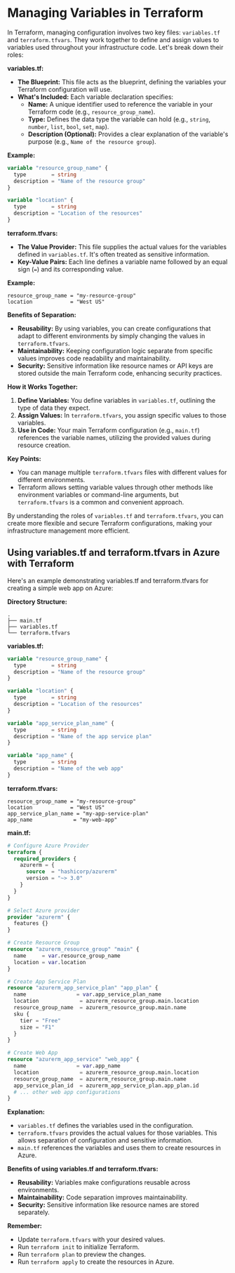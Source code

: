 # Managing Variables in Terraform

In Terraform, managing configuration involves two key files: `variables.tf` and `terraform.tfvars`. They work together to define and assign values to variables used throughout your infrastructure code. Let's break down their roles:

**variables.tf:**

* **The Blueprint:** This file acts as the blueprint, defining the variables your Terraform configuration will use.
* **What's Included:** Each variable declaration specifies:
    * **Name:** A unique identifier used to reference the variable in your Terraform code (e.g., `resource_group_name`).
    * **Type:** Defines the data type the variable can hold (e.g., `string`, `number`, `list`, `bool`, `set`, `map`).
    * **Description (Optional):** Provides a clear explanation of the variable's purpose (e.g., `Name of the resource group`).

**Example:**

```terraform
variable "resource_group_name" {
  type        = string
  description = "Name of the resource group"
}

variable "location" {
  type        = string
  description = "Location of the resources"
}
```

**terraform.tfvars:**

* **The Value Provider:** This file supplies the actual values for the variables defined in `variables.tf`. It's often treated as sensitive information.
* **Key-Value Pairs:** Each line defines a variable name followed by an equal sign (`=`) and its corresponding value.

**Example:**

```
resource_group_name = "my-resource-group"
location            = "West US"
```

**Benefits of Separation:**

* **Reusability:** By using variables, you can create configurations that adapt to different environments by simply changing the values in `terraform.tfvars`.
* **Maintainability:** Keeping configuration logic separate from specific values improves code readability and maintainability.
* **Security:** Sensitive information like resource names or API keys are stored outside the main Terraform code, enhancing security practices.

**How it Works Together:**

1. **Define Variables:** You define variables in `variables.tf`, outlining the type of data they expect.
2. **Assign Values:** In `terraform.tfvars`, you assign specific values to those variables.
3. **Use in Code:** Your main Terraform configuration (e.g., `main.tf`) references the variable names, utilizing the provided values during resource creation.

**Key Points:**

* You can manage multiple `terraform.tfvars` files with different values for different environments.
* Terraform allows setting variable values through other methods like environment variables or command-line arguments, but `terraform.tfvars` is a common and convenient approach.

By understanding the roles of `variables.tf` and `terraform.tfvars`, you can create more flexible and secure Terraform configurations, making your infrastructure management more efficient.



## Using variables.tf and terraform.tfvars in Azure with Terraform

Here's an example demonstrating variables.tf and terraform.tfvars for creating a simple web app on Azure:

**Directory Structure:**

```
.
├── main.tf
├── variables.tf
└── terraform.tfvars
```

**variables.tf:**

```terraform
variable "resource_group_name" {
  type        = string
  description = "Name of the resource group"
}

variable "location" {
  type        = string
  description = "Location of the resources"
}

variable "app_service_plan_name" {
  type        = string
  description = "Name of the app service plan"
}

variable "app_name" {
  type        = string
  description = "Name of the web app"
}
```

**terraform.tfvars:**

```
resource_group_name = "my-resource-group"
location            = "West US"
app_service_plan_name = "my-app-service-plan"
app_name             = "my-web-app"
```

**main.tf:**

```terraform
# Configure Azure Provider
terraform {
  required_providers {
    azurerm = {
      source  = "hashicorp/azurerm"
      version = "~> 3.0"
    }
  }
}

# Select Azure provider
provider "azurerm" {
  features {}
}

# Create Resource Group
resource "azurerm_resource_group" "main" {
  name     = var.resource_group_name
  location = var.location
}

# Create App Service Plan
resource "azurerm_app_service_plan" "app_plan" {
  name                = var.app_service_plan_name
  location             = azurerm_resource_group.main.location
  resource_group_name  = azurerm_resource_group.main.name
  sku {
    tier = "Free"
    size = "F1"
  }
}

# Create Web App
resource "azurerm_app_service" "web_app" {
  name                = var.app_name
  location             = azurerm_resource_group.main.location
  resource_group_name  = azurerm_resource_group.main.name
  app_service_plan_id  = azurerm_app_service_plan.app_plan.id
  # ... other web app configurations
}
```

**Explanation:**

* `variables.tf` defines the variables used in the configuration.
* `terraform.tfvars` provides the actual values for those variables. This allows separation of configuration and sensitive information.
* `main.tf` references the variables and uses them to create resources in Azure.

**Benefits of using variables.tf and terraform.tfvars:**

* **Reusability:** Variables make configurations reusable across environments.
* **Maintainability:** Code separation improves maintainability.
* **Security:** Sensitive information like resource names are stored separately.

**Remember:**

* Update `terraform.tfvars` with your desired values.
* Run `terraform init` to initialize Terraform.
* Run `terraform plan` to preview the changes.
* Run `terraform apply` to create the resources in Azure.
